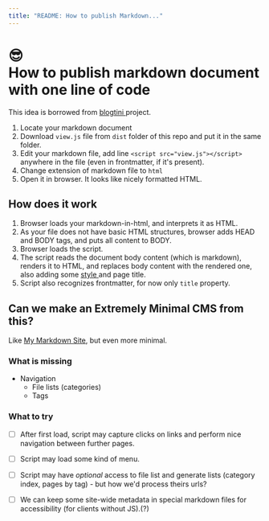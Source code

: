 ```yaml
---
title: "README: How to publish Markdown..."
---
```


:sunglasses: <br />How to publish markdown document with one line of code
======================================================

This idea is borrowed from [ blogtini ](https://github.com/traceypooh/blogtini) project. 

1. Locate your markdown document
1. Download `view.js` file from `dist` folder of this repo and put it in the same folder.
1. Edit your markdown file, add line `<script src="view.js"></script>` anywhere in the file (even in frontmatter, if it's present).
1. Change extension of markdown file to `html`
1. Open it in browser. It looks like nicely formatted HTML.

How does it work
----------------

1. Browser loads your markdown-in-html, and interprets it as HTML.
1. As your file does not have basic HTML structures, browser adds HEAD and BODY tags, and puts all content to BODY.
1. Browser loads the script.
1. The script reads the document body content (which is markdown), renders it to HTML, and replaces body content with the rendered one, also adding some [ style ](https://simplecss.org/) and page title. 
1. Script also recognizes frontmatter, for now only `title` property.

Can we make an Extremely Minimal CMS from this?
--------------------

Like [ My Markdown Site](https://github.com/girobusan/mmds), but even more minimal.

### What is missing

* Navigation
  * File lists (categories)
  * Tags


### What to try

* [ ] After first load, script may capture clicks on links and perform nice navigation between further pages.
* [ ] Script may load some kind of menu.
* [ ] Script may have _optional_ access to file list and generate lists (category index, pages by tag) - but how we'd process theirs urls?
* [ ] We can keep some site-wide metadata in special markdown files for accessibility (for clients without JS).(?)



